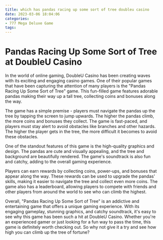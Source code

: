 ```yaml
---
title: which has pandas racing up some sort of tree doubleu casino
date: 2023-03-06 18:04:06
categories:
- 777 Mega Deluxe Game
tags:
---
```



# Pandas Racing Up Some Sort of Tree at DoubleU Casino

In the world of online gaming, DoubleU Casino has been creating waves with its exciting and engaging casino games. One of their popular games that have been capturing the attention of many players is the "Pandas Racing Up Some Sort of Tree" game. This fun-filled game features adorable pandas making their way up a tall tree, collecting coins and bonuses along the way.

The game has a simple premise - players must navigate the pandas up the tree by tapping the screen to jump upwards. The higher the pandas climb, the more coins and bonuses they collect. The game is fast-paced, and players must stay alert to avoid obstacles like branches and other hazards. The higher the player gets in the tree, the more difficult it becomes to avoid these obstacles.

One of the standout features of this game is the high-quality graphics and design. The pandas are cute and visually appealing, and the tree and background are beautifully rendered. The game's soundtrack is also fun and catchy, adding to the overall gaming experience.

Players can earn rewards by collecting coins, power-ups, and bonuses that appear along the way. These rewards can be used to upgrade the pandas' skills, making it easier to navigate the tree and collect even more coins. The game also has a leaderboard, allowing players to compete with friends and other players from around the world to see who can climb the highest.

Overall, "Pandas Racing Up Some Sort of Tree" is an addictive and entertaining game that offers a unique gaming experience. With its engaging gameplay, stunning graphics, and catchy soundtrack, it's easy to see why this game has been such a hit at DoubleU Casino. Whether you're an experienced gamer or just looking for a fun way to pass the time, this game is definitely worth checking out. So why not give it a try and see how high you can climb up the tree of fortune?